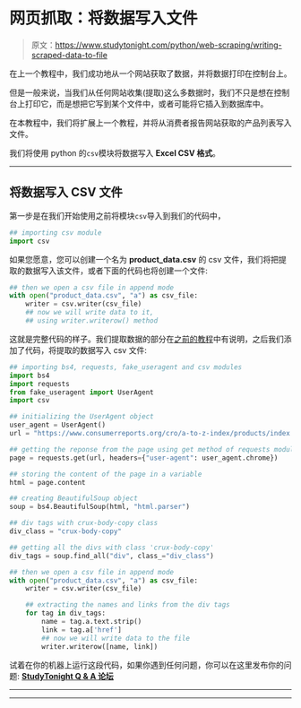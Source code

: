 # 网页抓取：将数据写入文件

> 原文：<https://www.studytonight.com/python/web-scraping/writing-scraped-data-to-file>

在上一个教程中，我们成功地从一个网站获取了数据，并将数据打印在控制台上。

但是一般来说，当我们从任何网站收集(提取)这么多数据时，我们不只是想在控制台上打印它，而是想把它写到某个文件中，或者可能将它插入到数据库中。

在本教程中，我们将扩展上一个教程，并将从消费者报告网站获取的产品列表写入文件。

我们将使用 python 的`csv`模块将数据写入 **Excel CSV 格式**。

* * *

## 将数据写入 CSV 文件

第一步是在我们开始使用之前将模块`csv`导入到我们的代码中，

```py
## importing csv module
import csv 
```

如果您愿意，您可以创建一个名为 **product_data.csv** 的 csv 文件，我们将把提取的数据写入该文件，或者下面的代码也将创建一个文件:

```py
## then we open a csv file in append mode
with open("product_data.csv", "a") as csv_file:
    writer = csv.writer(csv_file)
    ## now we will write data to it,
    ## using writer.writerow() method 
```

这就是完整代码的样子。我们提取数据的部分在[之前的教程](web-scraping-practical-example-1)中有说明，之后我们添加了代码，将提取的数据写入 csv 文件:

```py
## importing bs4, requests, fake_useragent and csv modules
import bs4
import requests
from fake_useragent import UserAgent
import csv

## initializing the UserAgent object
user_agent = UserAgent()
url = "https://www.consumerreports.org/cro/a-to-z-index/products/index.htm"

## getting the reponse from the page using get method of requests module
page = requests.get(url, headers={"user-agent": user_agent.chrome})

## storing the content of the page in a variable
html = page.content

## creating BeautifulSoup object
soup = bs4.BeautifulSoup(html, "html.parser")

## div tags with crux-body-copy class
div_class = "crux-body-copy"

## getting all the divs with class 'crux-body-copy'
div_tags = soup.find_all("div", class_="div_class")

## then we open a csv file in append mode
with open("product_data.csv", "a") as csv_file:
    writer = csv.writer(csv_file)

    ## extracting the names and links from the div tags
    for tag in div_tags:
        name = tag.a.text.strip()
        link = tag.a['href']
        ## now we will write data to the file
        writer.writerow([name, link])
```

试着在你的机器上运行这段代码，如果你遇到任何问题，你可以在这里发布你的问题: [**StudyTonight Q & A 论坛**](/studyroom)

* * *

* * *